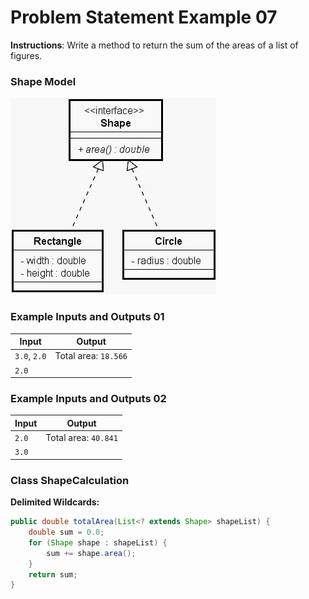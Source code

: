 # Problem Statement Example 07

**Instructions**: Write a method to return the sum of the areas of a list of figures.

### Shape Model

![Shape Model](https://github.com/souzafcharles/Complete-Java-Object-Oriented-Programming-and-Projects/blob/main/Section_O15_Generics_Set_and_Map/ProblemStatementExample07/shape-model.png)

### Example Inputs and Outputs 01

| **Input**    | **Output**           |
|--------------|----------------------|
| `3.0`, `2.0` | Total area: `18.566` |
| `2.0`        |                      |

### Example Inputs and Outputs 02

| **Input** | **Output**           |
|-----------|----------------------|
| `2.0`     | Total area: `40.841` |
| `3.0`     |                      |


### Class ShapeCalculation

**Delimited Wildcards:**
```java
public double totalArea(List<? extends Shape> shapeList) {
    double sum = 0.0;
    for (Shape shape : shapeList) {
        sum += shape.area();
    }
    return sum;
}
```
